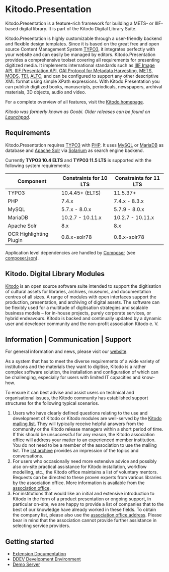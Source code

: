 # Kitodo.Presentation

Kitodo.Presentation is a feature-rich framework for building a METS- or IIIF-based digital library. It is part of the Kitodo Digital Library Suite.

Kitodo.Presentation is highly customizable through a user-friendly backend and flexible design templates. Since it is based on the great free and open source Content Management System [TYPO3](https://typo3.org), it integrates perfectly with your website and can easily be managed by editors. Kitodo.Presentation provides a comprehensive toolset covering all requirements for presenting digitized media. It implements international standards such as [IIIF Image API](https://iiif.io/api/image), [IIIF Presentation API](https://iiif.io/api/presentation), [OAI Protocol for Metadata Harvesting](https://www.openarchives.org/OAI/openarchivesprotocol.html), [METS](https://www.loc.gov/standards/mets), [MODS](https://www.loc.gov/standards/mods), [TEI](https://www.tei-c.org), [ALTO](https://www.loc.gov/standards/alto), and can be configured to support any other descriptive XML format using simple XPath expressions. With Kitodo.Presentation you can publish digitized books, manuscripts, periodicals, newspapers, archival materials, 3D objects, audio and video.

For a complete overview of all features, visit the [Kitodo homepage](https://www.kitodo.org/software/kitodopresentation/features).

*Kitodo was formerly known as Goobi. Older releases can be found on [Launchpad](https://launchpad.net/goobi-presentation).*

## Requirements

Kitodo.Presentation requires [TYPO3](https://get.typo3.org) with [PHP](https://www.php.net). It uses [MySQL](https://www.mysql.com) or [MariaDB](https://mariadb.com) as database and [Apache Solr](https://solr.apache.org) via [Solarium](https://www.solarium-project.org) as search engine backend.

Currently **TYPO3 10.4 ELTS** and **TYPO3 11.5 LTS** is supported with the following system requirements:

| Component               | Constraints for 10 LTS | Constraints for 11 LTS |
| ----------------------- | ---------------------- | ---------------------- |
| TYPO3                   | 10.4.45+ (ELTS)        | 11.5.37+               |
| PHP                     | 7.4.x                  | 7.4.x - 8.3.x          |
| MySQL                   | 5.7.x - 8.0.x          | 5.7.9 - 8.0.x          |
| MariaDB                 | 10.2.7 - 10.11.x       | 10.2.7 - 10.11.x       |
| Apache Solr             | 8.x                    | 8.x                    |
| OCR Highlighting Plugin | 0.8.x-solr78           | 0.8.x-solr78           |

Application level dependencies are handled by [Composer](https://getcomposer.org) (see [composer.json](./composer.json)).

## Kitodo. Digital Library Modules

[Kitodo](https://github.com/kitodo) is an open source software suite intended to support the digitisation of cultural assets for libraries, archives, museums, and documentation centres of all sizes. A range of modules with open interfaces support the production, presentation, and archiving of digital assets. The software can be flexibly used for a multitude of digitisation strategies and scalable business models – for in-house projects, purely corporate services, or hybrid endeavours. Kitodo is backed and continually updated by a dynamic user and developer community and the non-profit association Kitodo e. V.

## Information | Communication | Support

For general information and news, please visit our [website](https://www.kitodo.org).

As a system that has to meet the diverse requirements of a wide variety of institutions and the materials they want to digitise, Kitodo is a
rather complex software solution, the installation and configuration of which can be challenging, especially for users with limited IT
capacities and know-how.

To ensure it can best advise and assist users on technical and organisational issues, the Kitodo community has established support structures
for the following typical scenarios.

1. Users who have clearly defined questions relating to the use and development of Kitodo or Kitodo modules are well-served by the
[Kitodo mailing list](https://maillist.slub-dresden.de/mailman3/postorius/lists/kitodo-community.kitodo.org/). They will typically receive
helpful answers from the community or the Kitodo release managers within a short period of time. If this should be unsuccessful
for any reason, the Kitodo association office will address your matter to an experienced member institution. You do not need to
be a member of the association to use the mailing list. The [list archive](https://maillist.slub-dresden.de/mailman3/hyperkitty/list/kitodo-community@kitodo.org/)
provides an impression of the topics and conversations.
2. For users who occasionally need more extensive advice and possibly also on-site practical assistance for Kitodo installation,
workflow modelling, etc., the Kitodo office maintains a list of voluntary mentors. Requests can be directed to these proven experts
from various libraries by the association office. More information is available from the [association office](mailto:contact@kitodo.org).
3. For institutions that would like an initial and extensive introduction to Kitodo in the form of a product presentation or ongoing
support, in particular on-site, we are happy to provide a list of companies that to the best of our knowledge have already worked in these
fields. To obtain the company list, please also use the [association office address](mailto:contact@kitodo.org). Please bear in mind that the
association cannot provide further assistance in selecting service providers.

## Getting started

* [Extension Documentation](https://docs.typo3.org/p/kitodo/presentation/master/en-us/)
* [DDEV Development Environment](https://github.com/kitodo/ddev-kitodo-presentation)
* [Demo Server](https://presentation-demo.kitodo.org/)
